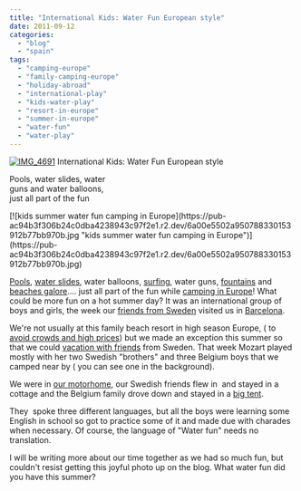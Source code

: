 ```yaml
---
title: "International Kids: Water Fun European style"
date: 2011-09-12
categories: 
  - "blog"
  - "spain"
tags: 
  - "camping-europe"
  - "family-camping-europe"
  - "holiday-abroad"
  - "international-play"
  - "kids-water-play"
  - "resort-in-europe"
  - "summer-in-europe"
  - "water-fun"
  - "water-play"
---
```


[![IMG_4691](https://pub-ac94b3f306b24c0dba4238943c97f2e1.r2.dev/6a00e5502a95078833014e8b1f2689970d.jpg "IMG_4691")](https://pub-ac94b3f306b24c0dba4238943c97f2e1.r2.dev/6a00e5502a95078833014e8b1f2689970d.jpg) International Kids: Water Fun European style

Pools, water slides, water  
guns and water balloons,  
just all part of the fun

<!--more--> [![kids summer water fun camping in Europe](https://pub-ac94b3f306b24c0dba4238943c97f2e1.r2.dev/6a00e5502a950788330153912b77bb970b.jpg "kids summer water fun camping in Europe")](https://pub-ac94b3f306b24c0dba4238943c97f2e1.r2.dev/6a00e5502a950788330153912b77bb970b.jpg)  
  
  
[Pools](http://soultravelers3new.local/2011/09/travel-health-secrets-for-long-term-digital-nomads.html "pools"), [water slides](http://soultravelers3new.local/2007/05/tuscany-camping.html "water slides"), water balloons, [surfing](http://soultravelers3new.local/2011/01/family-travel-hawaii-learning-to-surf-in-kauai.html "surfing kid"), water guns, [fountains](http://soultravelers3new.local/2009/09/family-travel-photo-austria-melk-joy-in-water.html "fountain joy") and [beaches galore](http://soultravelers3new.local/2011/07/costa-brava-and-barcelona.html "barcelona beaches").... just all part of the fun while [camping in Europe](http://soultravelers3new.local/2010/05/camping-europe-in-a-motorhome-rv-5-best-sites-roadtrip-europe-family-travel-budget-best-price.html "Camping Europe")! What could be more fun on a hot summer day? It was an international group of boys and girls, the week our [friends from Sweden](http://soultravelers3new.local/2010/03/funniest-kids-soultravelers3-family-travel-best-funny-youtube-global-kids-hilarious-sweden-trumpet-v.html "friends from sweden") visited us in [Barcelona](http://soultravelers3new.local/2007/05/barcelona-beach.html "barcelona").  
  
We're not usually at this family beach resort in high season Europe, ( to [avoid crowds and high prices](http://soultravelers3new.local/2010/07/how-to-travel-without-crowds-in-high-season-finding-bargains-peace-value-away-from-tourist-areas-tip.html "avoid crowds and high prices")) but we made an exception this summer so that we could [vacation with friends](http://soultravelers3new.local/2009/05/family-travel-photo-sweden-reindeer-meat-in-kota-traditional-sami-lapland.html "vacation with friends") from Sweden. That week Mozart played mostly with her two Swedish "brothers" and three Belgium boys that we camped near by ( you can see one in the background).  
  
We were in [our motorhome](http://soultravelers3new.local/2011/07/what-our-nomadic-travel-lifestyle-looks-like-family-fun.html "Our motorhome"), our Swedish friends flew in  and stayed in a cottage and the Belgium family drove down and stayed in a [big tent](http://soultravelers3new.local/2010/06/big-tent-camping-in-europe-glamping-european-style-frugal-minimalist-luxury-backpacking-flashpacking.html "big tent").  
  
They  spoke three different languages, but all the boys were learning some English in school so got to practice some of it and made due with charades when necessary. Of course, the language of "Water fun" needs no translation.  
  
I will be writing more about our time together as we had so much fun, but couldn't resist getting this joyful photo up on the blog. What water fun did you have this summer?

